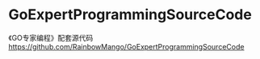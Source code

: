# GoExpertProgrammingSourceCode

《GO专家编程》配套源代码
https://github.com/RainbowMango/GoExpertProgrammingSourceCode




